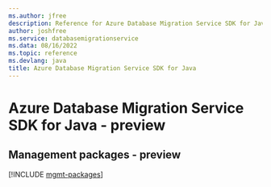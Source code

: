 ```yaml
---
ms.author: jfree
description: Reference for Azure Database Migration Service SDK for Java
author: joshfree
ms.service: databasemigrationservice
ms.data: 08/16/2022
ms.topic: reference
ms.devlang: java
title: Azure Database Migration Service SDK for Java
---
```

# Azure Database Migration Service SDK for Java - preview

## Management packages - preview
[!INCLUDE [mgmt-packages](database-migration-service-mgmt-index.md)]